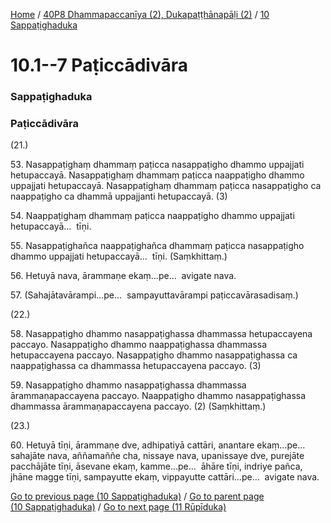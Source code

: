 
[Home](/) / [40P8 Dhammapaccanīya (2), Dukapaṭṭhānapāḷi (2)](/tipitaka/40P8.md) / [10 Sappaṭighaduka](/tipitaka/40P8/10.md)

# 10.1--7 Paṭiccādivāra

### Sappaṭighaduka

### Paṭiccādivāra

(21.)

53\. Nasappaṭighaṃ dhammaṃ paṭicca nasappaṭigho dhammo uppajjati hetupaccayā. Nasappaṭighaṃ dhammaṃ paṭicca naappaṭigho dhammo uppajjati hetupaccayā. Nasappaṭighaṃ dhammaṃ paṭicca nasappaṭigho ca naappaṭigho ca dhammā uppajjanti hetupaccayā. (3)

54\. Naappaṭighaṃ dhammaṃ paṭicca naappaṭigho dhammo uppajjati hetupaccayā…  tīṇi.

55\. Nasappaṭighañca naappaṭighañca dhammaṃ paṭicca nasappaṭigho dhammo uppajjati hetupaccayā…  tīṇi. (Saṃkhittaṃ.)

56\. Hetuyā nava, ārammaṇe ekaṃ…pe…  avigate nava.

57\. (Sahajātavārampi…pe…  sampayuttavārampi paṭiccavārasadisaṃ.)

(22.)

58\. Nasappaṭigho dhammo nasappaṭighassa dhammassa hetupaccayena paccayo. Nasappaṭigho dhammo naappaṭighassa dhammassa hetupaccayena paccayo. Nasappaṭigho dhammo nasappaṭighassa ca naappaṭighassa ca dhammassa hetupaccayena paccayo. (3)

59\. Nasappaṭigho dhammo nasappaṭighassa dhammassa ārammaṇapaccayena paccayo. Naappaṭigho dhammo nasappaṭighassa dhammassa ārammaṇapaccayena paccayo. (2) (Saṃkhittaṃ.)

(23.)

60\. Hetuyā tīṇi, ārammaṇe dve, adhipatiyā cattāri, anantare ekaṃ…pe…  sahajāte nava, aññamaññe cha, nissaye nava, upanissaye dve, purejāte pacchājāte tīṇi, āsevane ekaṃ, kamme…pe…  āhāre tīṇi, indriye pañca, jhāne magge tīṇi, sampayutte ekaṃ, vippayutte cattāri…pe…  avigate nava.

[Go to previous page (10 Sappaṭighaduka)](/tipitaka/40P8/10.md) / [Go to parent page (10 Sappaṭighaduka)](/tipitaka/40P8/10.md) / [Go to next page (11 Rūpīduka)](/tipitaka/40P8/11.md)


